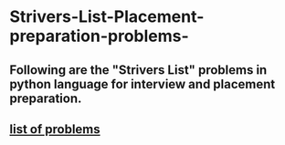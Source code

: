 # Strivers-List-Placement-preparation-problems-
## Following are the "Strivers List" problems in python language for interview and placement preparation.
## [list of problems](https://takeuforward.org/interviews/strivers-sde-sheet-top-coding-interview-problems/)
